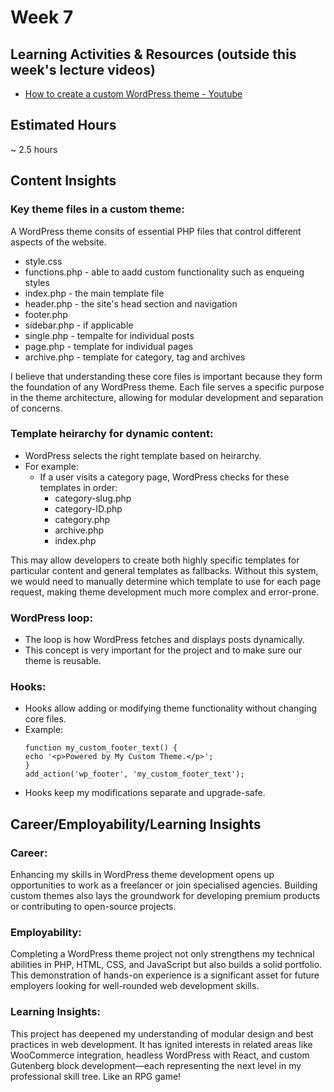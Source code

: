 # Week 7

## Learning Activities & Resources (outside this week's lecture videos)
- [How to create a custom WordPress theme - Youtube](https://www.youtube.com/watch?v=-h7gOJbIpmo)

## Estimated Hours
~ 2.5 hours

## Content Insights

### Key theme files in a custom theme:
A WordPress theme consits of essential PHP files that control different aspects of the website.
- style.css 
- functions.php - able to aadd custom functionality such as enqueing styles
- index.php - the main template file
- header.php - the site's head section and navigation
- footer.php
- sidebar.php - if applicable
- single.php - tempalte for individual posts
- page.php - template for individual pages
- archive.php - template for category, tag and archives

I believe that understanding these core files is important because they form the foundation of any WordPress theme. Each file serves a specific purpose in the theme architecture, allowing for modular development and separation of concerns. 

### Template heirarchy for dynamic content:
- WordPress selects the right template based on heirarchy.
- For example:
    - If a user visits a category page, WordPress checks for these templates in order:
        - category-slug.php
        - category-ID.php
        - category.php
        - archive.php
        - index.php

This may allow developers to create both highly specific templates for particular content and general templates as fallbacks. Without this system, we would need to manually determine which template to use for each page request, making theme development much more complex and error-prone.

### WordPress loop:
- The loop is how WordPress fetches and displays posts dynamically.
- This concept is very important for the project and to make sure our theme is reusable.

### Hooks:
- Hooks allow adding or modifying theme functionality without changing core files.
- Example:
    ```
    function my_custom_footer_text() {
    echo '<p>Powered by My Custom Theme.</p>';
    }
    add_action('wp_footer', 'my_custom_footer_text');
    ```
- Hooks keep my modifications separate and upgrade-safe.


## Career/Employability/Learning Insights

### Career:
Enhancing my skills in WordPress theme development opens up opportunities to work as a freelancer or join specialised agencies. Building custom themes also lays the groundwork for developing premium products or contributing to open-source projects.

### Employability:
Completing a WordPress theme project not only strengthens my technical abilities in PHP, HTML, CSS, and JavaScript but also builds a solid portfolio. This demonstration of hands-on experience is a significant asset for future employers looking for well-rounded web development skills.

### Learning Insights:
This project has deepened my understanding of modular design and best practices in web development. It has ignited interests in related areas like WooCommerce integration, headless WordPress with React, and custom Gutenberg block development—each representing the next level in my professional skill tree. Like an RPG game!